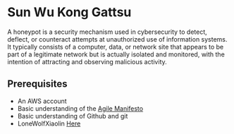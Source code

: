 # Sun Wu Kong Gattsu

A honeypot is a security mechanism used in cybersecurity to detect, deflect, or counteract attempts at unauthorized use of information systems. 
It typically consists of a computer, data, or network site that appears to be part of a legitimate network but is actually isolated and monitored, 
with the intention of attracting and observing malicious activity.



## Prerequisites
- An AWS account
- Basic understanding of the [Agile Manifesto](https://agilemanifesto.org/iso/en/principles.html)
- Basic understanding of Github and git
- LoneWolfXiaolin [Here](https://www.youtube.com/@LoneWolfXiaolin)
